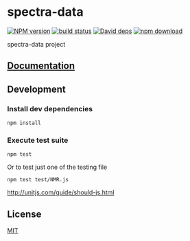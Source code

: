 # spectra-data

  [![NPM version][npm-image]][npm-url]
  [![build status][travis-image]][travis-url]
  [![David deps][david-image]][david-url]
  [![npm download][download-image]][download-url]

spectra-data project

## [Documentation](./Documentation.md)

## Development

### Install dev dependencies

`npm install`

### Execute test suite

`npm test`

Or to test just one of the testing file

`npm test test/NMR.js`

http://unitjs.com/guide/should-js.html

## License

  [MIT](./LICENSE)

[npm-image]: https://img.shields.io/npm/v/spectra-data.svg?style=flat-square
[npm-url]: https://www.npmjs.com/package/spectra-data
[travis-image]: https://img.shields.io/travis/cheminfo-js/spectra-data/master.svg?style=flat-square
[travis-url]: https://travis-ci.org/cheminfo-js/spectra-data
[david-image]: https://img.shields.io/david/cheminfo-js/spectra-data.svg?style=flat-square
[david-url]: https://david-dm.org/cheminfo-js/spectra-data
[download-image]: https://img.shields.io/npm/dm/spectra-data.svg?style=flat-square
[download-url]: https://www.npmjs.com/package/spectra-data
